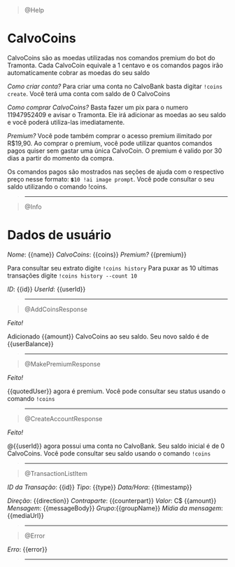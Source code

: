 > @Help

# CalvoCoins

CalvoCoins são as moedas utilizadas nos comandos premium do bot do Tramonta. Cada CalvoCoin equivale a 1 centavo e os comandos pagos irão automaticamente cobrar as moedas do seu saldo
<br>

_*Como criar conta?*_
Para criar uma conta no CalvoBank basta digitar `!coins create`. Você terá uma conta com saldo de 0 CalvoCoins
<br>

_*Como comprar CalvoCoins?*_
Basta fazer um pix para o numero 11947952409 e avisar o Tramonta. Ele irá adicionar as moedas ao seu saldo e você poderá utiliza-las imediatamente.
<br>

_*Premium?*_
Você pode também comprar o acesso premium ilimitado por R$19,90. Ao comprar o premium, você pode utilizar quantos comandos pagos quiser sem gastar uma única CalvoCoin. O premium é valido por 30 dias a partir do momento da compra.
<br>

Os comandos pagos são mostrados nas seções de ajuda com o respectivo preço nesse formato: `💲10 !ai image prompt`. Você pode consultar o seu saldo utilizando o comando !coins.

> ---

> @Info

# Dados de usuário

_*Nome*_: {{name}}
_*CalvoCoins*_: {{coins}}
_*Premium?*_ {{premium}}
<br>

Para consultar seu extrato digite `!coins history`
Para puxar as 10 ultimas transações digite `!coins history --count 10`
<br>

_*ID*_: {{id}}
_*UserId*_: {{userId}}

> ---

> @AddCoinsResponse

_*Feito!*_
<br>

Adicionado {{amount}} CalvoCoins ao seu saldo. Seu novo saldo é de {{userBalance}}

> ---

> @MakePremiumResponse

_*Feito!*_
<br>

{{quotedUser}} agora é premium. Você pode consultar seu status usando o comando `!coins`

> ---

> @CreateAccountResponse

_*Feito!*_
<br>

@{{userId}} agora possui uma conta no CalvoBank. Seu saldo inicial é de 0 CalvoCoins. Você pode consultar seu saldo usando o comando `!coins`

> ---

> @TransactionListItem

_*ID da Transação*_: {{id}}
_*Tipo*_: {{type}}
_*Data/Hora*_: {{timestamp}}
<br>

_*Direção*_: {{direction}}
_*Contraparte*_: {{counterpart}}
_*Valor*_: C$ {{amount}}
_*Mensagem*_: {{messageBody}}
_*Grupo*_:{{groupName}}
_*Mídia da mensagem*_: {{mediaUrl}}

> ---

> @Error

_*Erro*_: {{error}}

> ---
